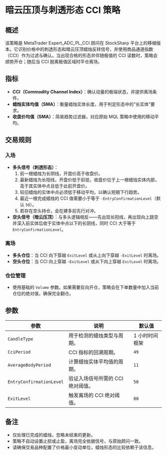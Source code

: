 # 暗云压顶与刺透形态 CCI 策略

## 概述
该策略是 MetaTrader Expert_ADC_PL_CCI 顾问在 StockSharp 平台上的移植版本。它识别价格中的刺透形态和暗云压顶蜡烛反转信号，并使用商品通道指数（CCI）作为过滤与确认。当出现合格的形态并伴随极值的 CCI 读数时，策略会顺势开仓；随后当 CCI 脱离极值区域时平仓离场。

## 指标
- **CCI（Commodity Channel Index）**：确认动量的极端状态，并提供离场条件。
- **蜡烛实体均值（SMA）**：衡量蜡烛实体长度，用于判定形态中的“长实体”要求。
- **收盘价均值（SMA）**：简易趋势过滤器，对应原始 MQL 策略中使用的移动平均。

## 交易规则
### 入场
- **多头信号（刺透形态）**：
  1. 前一根蜡烛为长阴线，开盘价高于收盘价。
  2. 最新蜡烛为长阳线，开盘价低于前低，收盘价位于上一根蜡烛实体内部，高于其实体中点且低于此前开盘价。
  3. 较旧蜡烛的实体中点必须低于移动平均，以确认短期下行趋势。
  4. 最近一根完成蜡烛的 CCI 值需要小于等于 `-EntryConfirmationLevel`（默认 `50`）。
  5. 若存在空头持仓，会在建多前先行对冲。
- **空头信号（暗云压顶）**：与多头逻辑相反——先出现长阳线，再出现向上跳空并深入前实体后收于实体中点以下的长阴线，同时 CCI 大于等于 `EntryConfirmationLevel`。

### 离场
- **多头仓位**：当 CCI 向下穿越 `ExitLevel` 或从上向下穿越 `-ExitLevel` 时离场。
- **空头仓位**：当 CCI 向上穿越 `-ExitLevel` 或从下向上穿越 `ExitLevel` 时离场。

### 仓位管理
- 使用基础的 `Volume` 参数。如果需要反向开仓，策略会在下单数量中加入当前仓位的绝对值，确保完全翻仓。

## 参数
| 参数 | 说明 | 默认值 |
| --- | --- | --- |
| `CandleType` | 用于检测的蜡烛类型与周期。 | 1 小时时间框架 |
| `CciPeriod` | CCI 指标的回溯周期。 | `49` |
| `AverageBodyPeriod` | 计算蜡烛实体平均值的周期。 | `11` |
| `EntryConfirmationLevel` | 验证入场信号所需的 CCI 绝对阈值。 | `50` |
| `ExitLevel` | 触发离场的 CCI 绝对阈值。 | `80` |

## 备注
- 仅处理已完成的蜡烛，忽略未结束的更新。
- 策略不自动设置止损或止盈，离场完全依据信号，与原始顾问一致。
- 请确保交易品种配置了价格最小变动单位，蜡烛形态的比较依赖于该信息。
